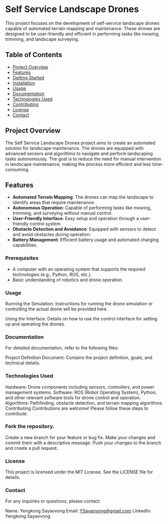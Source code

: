 # Self Service Landscape Drones

This project focuses on the development of self-service landscape drones capable of automated terrain mapping and maintenance. These drones are designed to be user-friendly and efficient in performing tasks like mowing, trimming, and landscape surveying.

## Table of Contents
- [Project Overview](#project-overview)
- [Features](#features)
- [Getting Started](#getting-started)
- [Installation](#installation)
- [Usage](#usage)
- [Documentation](#documentation)
- [Technologies Used](#technologies-used)
- [Contributing](#contributing)
- [License](#license)
- [Contact](#contact)

## Project Overview

The Self Service Landscape Drones project aims to create an automated solution for landscape maintenance. The drones are equipped with advanced sensors and algorithms to navigate and perform landscaping tasks autonomously. The goal is to reduce the need for manual intervention in landscape maintenance, making the process more efficient and less time-consuming.

## Features

- **Automated Terrain Mapping**: The drones can map the landscape to identify areas that require maintenance.
- **Autonomous Operation**: Capable of performing tasks like mowing, trimming, and surveying without manual control.
- **User-Friendly Interface**: Easy setup and operation through a user-friendly control system.
- **Obstacle Detection and Avoidance**: Equipped with sensors to detect and avoid obstacles during operation.
- **Battery Management**: Efficient battery usage and automated charging capabilities.


### Prerequisites

- A computer with an operating system that supports the required technologies (e.g., Python, ROS, etc.).
- Basic understanding of robotics and drone operation.

### Usage
Running the Simulation: Instructions for running the drone simulation or controlling the actual drone will be provided here.

Using the Interface: Details on how to use the control interface for setting up and operating the drones.

### Documentation
For detailed documentation, refer to the following files:

Project Definition Document: Contains the project definition, goals, and technical details.

### Technologies Used
Hardware: Drone components including sensors, controllers, and power management systems.
Software: ROS (Robot Operating System), Python, and other relevant software tools for drone control and operation.
Algorithms: Pathfinding, obstacle detection, and terrain mapping algorithms.
Contributing
Contributions are welcome! Please follow these steps to contribute:

### Fork the repository.
Create a new branch for your feature or bug fix.
Make your changes and commit them with a descriptive message.
Push your changes to the branch and create a pull request.

### License
This project is licensed under the MIT License. See the LICENSE file for details.

### Contact
For any inquiries or questions, please contact:

Name: Yengkong Sayaovong
Email: YSayaovong@gmail.com
LinkedIn: Yengkong Sayaovong
